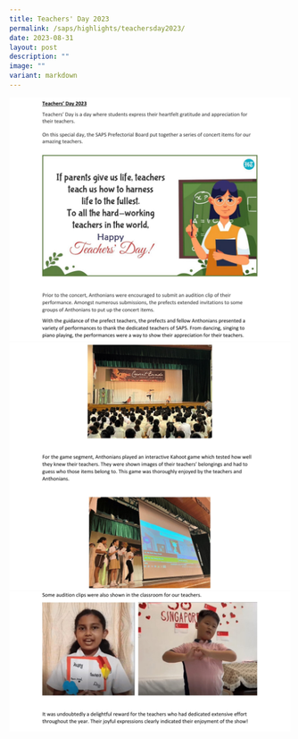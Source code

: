 ```yaml
---
title: Teachers' Day 2023
permalink: /saps/highlights/teachersday2023/
date: 2023-08-31
layout: post
description: ""
image: ""
variant: markdown
---
```

![](/images/2023/teachers%20day%201.jpg)
![](/images/2023/teachers%20day%202.jpg)
![](/images/2023/teachers%20day%203.jpg)